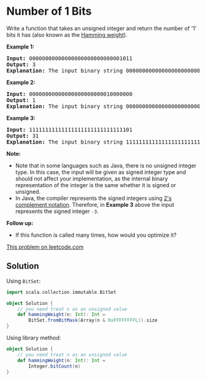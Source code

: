 # Number of 1 Bits

Write a function that takes an unsigned integer and return the number of '1'
bits it has (also known as the [Hamming
weight](http://en.wikipedia.org/wiki/Hamming_weight)).

**Example 1:**
<pre>
<b>Input:</b> 00000000000000000000000000001011
<b>Output:</b> 3
<b>Explanation:</b> The input binary string 00000000000000000000000000001011 has a total of three '1' bits.
</pre>

**Example 2:**
<pre>
<b>Input:</b> 00000000000000000000000010000000
<b>Output:</b> 1
<b>Explanation:</b> The input binary string 00000000000000000000000010000000 has a total of one '1' bit.
</pre>

**Example 3:**
<pre>
<b>Input:</b> 11111111111111111111111111111101
<b>Output:</b> 31
<b>Explanation:</b> The input binary string 11111111111111111111111111111101 has a total of thirty one '1' bits.
</pre>

**Note:**

* Note that in some languages such as Java, there is no unsigned integer type.
  In this case, the input will be given as signed integer type and should not
  affect your implementation, as the internal binary representation of the
  integer is the same whether it is signed or unsigned.
* In Java, the compiler represents the signed integers using [2's complement
  notation](https://en.wikipedia.org/wiki/Two%27s_complement). Therefore, in
  **Example 3** above the input represents the signed integer `-3`.

**Follow up:**

* If this function is called many times, how would you optimize it?

[This problem on leetcode.com](https://leetcode.com/problems/number-of-1-bits/)

## Solution

Using `BitSet`:

```scala
import scala.collection.immutable.BitSet

object Solution {
    // you need treat n as an unsigned value
    def hammingWeight(n: Int): Int =
        BitSet.fromBitMask(Array(n & 0xFFFFFFFFL)).size
}
```

Using library method:

```scala
object Solution {
    // you need treat n as an unsigned value
    def hammingWeight(n: Int): Int =
        Integer.bitCount(n)
}
```
